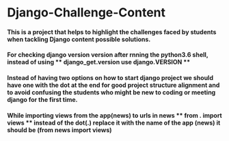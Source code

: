# Django-Challenge-Content

#### This is a project that helps to highlight the challenges faced by students when tackling Django content possible solutions.

#### For checking django version version after rnning the python3.6 shell, instead of using ** django_get.version use django.VERSION **

#### Instead of having two options on how to start django project we should have one with the dot at the end for good project structure alignment and to avoid confusing the students who might be new to coding or meeting django for the first time.

#### While importing views from the app(news) to urls in news ** from . import views ** instead of the dot(.) replace it with the name of the app (news) it should be (from news import views)